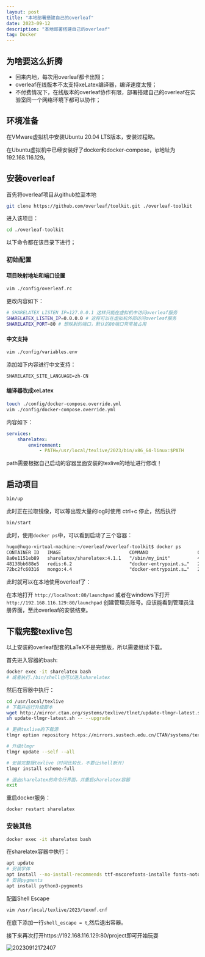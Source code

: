 ```yaml
---
layout: post
title: "本地部署搭建自己的overleaf"
date: 2023-09-12
description: "本地部署搭建自己的overleaf"
tag: Docker
---
```


## 为啥要这么折腾

- 回来内地，每次用overleaf都卡出翔；
- overleaf在线版本不太支持xeLatex编译器，编译速度太慢；
- 不付费情况下，在线版本的overleaf协作有限，部署搭建自己的overleaf在实验室同一个网络环境下都可以协作；

## 环境准备

在VMware虚拟机中安装Ubuntu 20.04 LTS版本，安装过程略。

在Ubuntu虚拟机中已经安装好了docker和docker-compose，ip地址为192.168.116.129。

## 安装overleaf

首先将overleaf项目从github拉至本地

```bash
git clone https://github.com/overleaf/toolkit.git ./overleaf-toolkit
```

进入该项目：

```bash
cd ./overleaf-toolkit
```

以下命令都在该目录下进行；

### 初始配置

#### 项目映射地址和端口设置

```bash
vim ./config/overleaf.rc
```

更改内容如下：

```bash
# SHARELATEX_LISTEN_IP=127.0.0.1 这样只能在虚拟机中访问overleaf服务
SHARELATEX_LISTEN_IP=0.0.0.0 # 这样可以在虚拟机外部访问overleaf服务
SHARELATEX_PORT=80 # 想映射的端口，默认的80端口常常被占用
```

#### 中文支持

```bash
vim ./config/variables.env
```

添加如下内容进行中文支持：

```txt
SHARELATEX_SITE_LANGUAGE=zh-CN
```

#### 编译器改成xeLatex

```bash
touch ./config/docker-compose.override.yml
vim ./config/docker-compose.override.yml
```

内容如下：

```yml
services:
    sharelatex:
        environment:
            - PATH=/usr/local/texlive/2023/bin/x86_64-linux:$PATH
```

path需要根据自己启动的容器里面安装的texlive的地址进行修改！

## 启动项目

```bash
bin/up
```

此时正在拉取镜像，可以等出现大量的log时使用 ctrl+c 停止，然后执行

```bash
bin/start
```

此时，使用`docker ps`中，可以看到启动了三个容器：

```txt
hugo@hugo-virtual-machine:~/overleaf/overleaf-toolkit$ docker ps
CONTAINER ID   IMAGE                         COMMAND                  CREATED          STATUS                    PORTS                                                  NAMES
8a0e1151eb89   sharelatex/sharelatex:4.1.1   "/sbin/my_init"          46 minutes ago   Up 22 minutes             0.0.0.0:80->80/tcp                                     sharelatex
48138bb688e5   redis:6.2                     "docker-entrypoint.s…"   2 hours ago      Up 26 minutes             6379/tcp                                               redis
72bc2fc60316   mongo:4.4                     "docker-entrypoint.s…"   2 hours ago      Up 26 minutes (healthy)   27017/tcp                                              mongo
```

此时就可以在本地使用overleaf了：

在本地打开 `http://localhost:80/launchpad` 或者在windows下打开 `http://192.168.116.129:80/launchpad` 创建管理员账号。应该能看到管理员注册界面，至此overleaf的安装结束。

## 下载完整texlive包

以上安装的overleaf配套的LaTeX不是完整版，所以需要继续下载。

首先进入容器的bash:

```bash
docker exec -it sharelatex bash
# 或者执行./bin/shell也可以进入sharelatex
```

然后在容器中执行：

```bash
cd /usr/local/texlive
# 下载并运行升级脚本
wget http://mirror.ctan.org/systems/texlive/tlnet/update-tlmgr-latest.sh
sh update-tlmgr-latest.sh -- --upgrade

# 更换texlive的下载源
tlmgr option repository https://mirrors.sustech.edu.cn/CTAN/systems/texlive/tlnet/

# 升级tlmgr
tlmgr update --self --all

# 安装完整版texlive（时间比较长，不要让shell断开）
tlmgr install scheme-full

# 退出sharelatex的命令行界面，并重启sharelatex容器
exit
```

重启docker服务：

```bash
docker restart sharelatex
```

### 安装其他


```bash
docker exec -it sharelatex bash
```

在sharelatex容器中执行：

```bash
apt update
# 安装字体
apt install --no-install-recommends ttf-mscorefonts-installe fonts-noto texlive-fonts-recommended tex-gyre fonts-wqy-microhei fonts-wqy-zenhei fonts-noto-cjk fonts-noto-cjk-extra fonts-noto-color-emoji fonts-noto-extra fonts-noto-ui-core fonts-noto-ui-extra fonts-noto-unhinted fonts-texgyre
# 安装pygments
apt install python3-pygments
```

配置Shell Escape

```bash
vim /usr/local/texlive/2023/texmf.cnf
```

在底下添加一行`shell_escape = t`,然后退出容器。

接下来再次打开https://192.168.116.129:80/project即可开始玩耍

![20230912172407](https://cdn.jsdelivr.net/gh/ChanJeunlam/PicgoBed/blogs/pictures/20230912172407.png)


